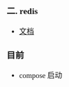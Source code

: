 <span  style="font-family: Simsun,serif; font-size: 17px; ">

### 二. redis

- [文档](https://hub.docker.com/_/redis)

### 目前

- compose 启动

</span>